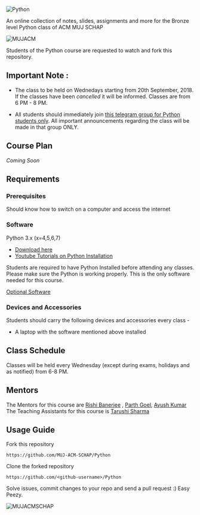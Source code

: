 ![Python](https://i.imgur.com/fORAhJF.png)

An online collection of notes, slides, assignments and more for the Bronze level Python class of ACM MUJ SCHAP 

![MUJACM](https://i.imgur.com/XuGvrWl.jpg)

Students of the Python course are requested to watch and fork this repository.

## Important Note :

- The class to be held on Wednedays starting from 20th September, 2018. If the classes have been *cancelled* it will be informed.  Classes are from 6 PM - 8 PM. 

- All students should immediately join [this telegram group for Python students only](https://t.me/joinchat/IsvnnRKx9HliNyi8ur5AAQ). All important announcements regarding the class will be made in that group ONLY.

## Course Plan
*Coming Soon*

## Requirements

### Prerequisites
Should know how to switch on a computer and access the internet

### Software
Python 3.x (x=4,5,6,7)
- [Download here](https://www.python.org/downloads/)
- [Youtube Tutorials on Python Installation](https://www.youtube.com/watch?v=HBxCHonP6Ro)    

Students are required to have Python Installed before attending any classes. Please make sure the Python is working properly. This is the only software needed for this course.

[Optional Software](https://www.anaconda.com/download/)

### Devices and Accessories
Students should carry the following devices and accessories every class -
- A laptop with the software mentioned above installed

## Class Schedule
Classes will be held every Wednesday (except during exams, holidays and as notified) from 6-8 PM.

## Mentors
The Mentors for this course are [Rishi Banerjee](https://github.com/rshrc) , [Parth Goel](https://github.com/parthgoe1),
[Ayush Kumar](https://github.com/ayush246)
The Teaching Assistants for this course is [Tarushi Sharma](https://github.com/tash149)

## Usage Guide
Fork this repository
```
https://github.com/MUJ-ACM-SCHAP/Python
```
Clone the forked repository
```
https://github.com/<github-username>/Python
```
Solve issues, commit changes to your repo and send a pull request :) Easy Peezy.

![MUJACMSCHAP](https://i.imgur.com/wcumXBy.png)


